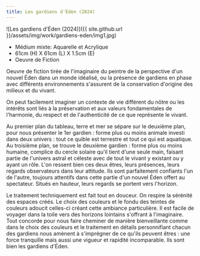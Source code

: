 ```yaml
---
title: Les gardiens d'Éden (2024)
---
```


![Les gardiens d'Éden (2024)]({{ site.github.url }}/assets/img/work/gardiens-eden/img1.jpg)

* Médium mixte: Aquarelle et Acrylique
* 61cm (H) X 61cm (L) X 1.5cm (E)
* Oeuvre de Fiction

Oeuvre de fiction tirée de l'imaginaire du peintre de la perspective d'un nouvel Éden dans un monde idéalisé, ou la
présence de gardiens en phase avec différents environnements s'assurent de la conservation d'origine des milieux et
du vivant.

On peut facilement imaginer un contexte de vie différent du nôtre ou les intérêts sont liés à la préservation et aux
valeurs fondamentales de l'harmonie, du respect et de l'authenticité de ce que représente le vivant.

Au premier plan du tableau, terre et mer se sépare sur le deuxième plan, pour nous présenter le 1er gardien : forme
plus ou moins animale investi dans deux univers : tout ce quible est terrestre et tout ce qui est aquatique. Au
troisième plan, se trouve le deuxième gardien : forme plus ou moins humaine, complice du cercle solaire qu'il tient
d'une seule main, faisant partie de l'univers astral et céleste avec de tout le vivant y existant ou y ayant un
rôle. L'on ressent bien ces deux êtres, leurs présences, leurs regards observateurs dans leur attitude. Ils sont
parfaitement confiants l'un de l'autre, toujours attentifs dans cette partie d'un nouvel Éden offert au spectateur.
Situés en hauteur, leurs regards se portent vers l'horizon.

Le traitement techniquement est fait tout en douceur. On respire la sérénité des espaces créés. Le choix des
couleurs et le fondu des teintes de couleurs adoucit celles-ci créant cette ambiance particulière. Il est facile de
voyager dans la toile vers des horizons lointains s'offrant à l'imaginaire.
Tout concorde pour nous faire cheminer de manière bienveillante comme dans le choix des couleurs et le traitement en
détails personnifiant chacun des gardiens nous amènent à s'imprégner de ce qu'ils peuvent êtres : une force
tranquille mais aussi une vigueur et rapidité incomparable.
Ils sont bien les gardiens d'Éden.
